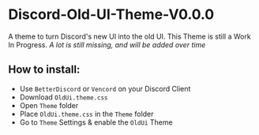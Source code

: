 # Discord-Old-UI-Theme-V0.0.0
A theme to turn Discord's new UI into the old UI. This Theme is still a Work In Progress. *A lot is still missing, and will be added over time*


## How to install:
- Use `BetterDiscord` or `Vencord` on your Discord Client
- Download `OldUi.theme.css`
- Open `Theme` folder
- Place `OldUi.theme.css` in the `Theme` folder
- Go to `Theme` Settings & enable the `OldUi` Theme
